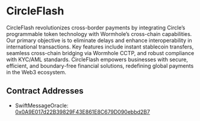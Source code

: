# CircleFlash

CircleFlash revolutionizes cross-border payments by integrating Circle’s programmable token technology with Wormhole’s cross-chain capabilities. Our primary objective is to eliminate delays and enhance interoperability in international transactions. Key features include instant stablecoin transfers, seamless cross-chain bridging via Wormhole CCTP, and robust compliance with KYC/AML standards. CircleFlash empowers businesses with secure, efficient, and boundary-free financial solutions, redefining global payments in the Web3 ecosystem.

## Contract Addresses
* SwiftMessageOracle: [0x0A9E017d22B39829F43E861E8C679D090ebbd2B7](https://sepolia.etherscan.io/address/0x0A9E017d22B39829F43E861E8C679D090ebbd2B7)